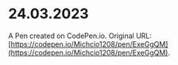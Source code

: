 # 24.03.2023

A Pen created on CodePen.io. Original URL: [https://codepen.io/Michcio1208/pen/ExeGgQM](https://codepen.io/Michcio1208/pen/ExeGgQM).


